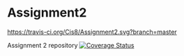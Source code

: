# Assignment2


https://travis-ci.org/Cis8/Assignment2.svg?branch=master

Assignment 2 repository
[![Coverage Status](https://coveralls.io/repos/github/Cis8/Assignment2/badge.svg?branch=master)](https://coveralls.io/github/Cis8/Assignment2?branch=master)
